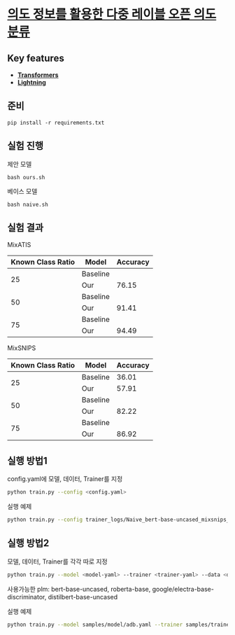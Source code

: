 # [**의도 정보를 활용한 다중 레이블 오픈 의도 분류**](https://koreascience.kr/article/CFKO202306643317218.page)

## Key features
- [**Transformers**](https://https://huggingface.co/docs/transformers/index) 
- [**Lightning**](https://lightning.ai//) 


## 준비
```
pip install -r requirements.txt
```

## 실험 진행

제안 모델
```
bash ours.sh
```

베이스 모델
```
bash naive.sh
```

## 실험 결과

MixATIS

<table>
    <thead>
        <tr>
            <th>Known Class Ratio</th>
            <th>Model</th>
            <th>Accuracy</th>
        </tr>
    </thead>
    <tbody>
        <tr>
            <td rowspan=2>25</td>
            <td >Baseline</td>
            <td>      </td>
        </tr>
        <tr>
            <td >Our</td>
            <td> 76.15 </td>
        </tr>
        <tr>
            <td rowspan=2>50</td>
            <td >Baseline</td>
            <td>      </td>
        </tr>
        <tr>
            <td >Our</td>
            <td> 91.41 </td>
        </tr>
        <tr>
            <td rowspan=2>75</td>
            <td >Baseline</td>
            <td>      </td>
        </tr>
        <tr>
            <td >Our</td>
            <td> 94.49 </td>
        </tr>      
    </tbody>
</table>

MixSNIPS


<table>
    <thead>
        <tr>
            <th>Known Class Ratio</th>
            <th>Model</th>
            <th>Accuracy</th>
        </tr>
    </thead>
    <tbody>
        <tr>
            <td rowspan=2>25</td>
            <td >Baseline</td>
            <td> 36.01 </td>
        </tr>
        <tr>
            <td >Our</td>
            <td> 57.91 </td>
        </tr>
        <tr>
            <td rowspan=2>50</td>
            <td >Baseline</td>
            <td>      </td>
        </tr>
        <tr>
            <td >Our</td>
            <td> 82.22 </td>
        </tr>
        <tr>
            <td rowspan=2>75</td>
            <td >Baseline</td>
            <td>      </td>
        </tr>
        <tr>
            <td >Our</td>
            <td> 86.92 </td>
        </tr>
    </tbody>
</table>



## 실행 방법1
config.yaml에 모델, 데이터, Trainer를 지정
```bash
python train.py --config <config.yaml>
```

실행 예제
```bash 
python train.py --config trainer_logs/Naive_bert-base-uncased_mixsnips_clean0.25_0.yaml
```

## 실행 방법2
모델, 데이터, Trainer를 각각 따로 지정
```bash 
python train.py --model <model-yaml> --trainer <trainer-yaml> --data <data-yaml> --model_name_or_path <plm-path> --known_cls_ratio <float> --seed <int> --mode <train-or-test>
```

사용가능한 plm: bert-base-uncased, roberta-base, google/electra-base-discriminator, distilbert-base-uncased

실행 예제
```bash 
python train.py --model samples/model/adb.yaml --trainer samples/trainer/adb.yaml --data samples/data/stackvoerflow.yaml --model_name_or_path bert-base-cased --known_cls_ratio 0.25 --seed 5 --mode train
```